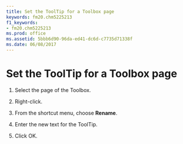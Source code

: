 ```yaml
---
title: Set the ToolTip for a Toolbox page
keywords: fm20.chm5225213
f1_keywords:
- fm20.chm5225213
ms.prod: office
ms.assetid: 5bbb6d90-96da-ed41-dc6d-c7735d71338f
ms.date: 06/08/2017
---
```



# Set the ToolTip for a Toolbox page




1. Select the page of the Toolbox.
    
2. Right-click.
    
3. From the shortcut menu, choose **Rename**.
    
4. Enter the new text for the ToolTip.
    
5. Click OK.
    




